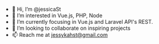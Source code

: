 - 👋 Hi, I’m @jessicaSt
- 👀 I’m interested in Vue.js, PHP, Node
- 🌱 I’m currently focusing in Vue.js and Laravel API's REST.
- 💞️ I’m looking to collaborate on inspiring projects
- 📫 Reach me at jessykahst@gmail.com

<!---
jessicaSt/jessicaSt is a ✨ special ✨ repository because its `README.md` (this file) appears on your GitHub profile.
You can click the Preview link to take a look at your changes.
--->
